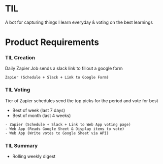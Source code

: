 # TIL
A bot for capturing things I learn everyday &amp; voting on the best learnings

# Product Requirements

### TIL Creation
Daily Zapier Job sends a slack link to fillout a google form

```
Zapier (Schedule + Slack + Link to Google Form)
```

### TIL Voting
Tier of Zapier schedules send the top picks for the period and vote for best
- Best of week (last 7 days)
- Best of month (last 4 weeks)

```
- Zapier (Schedule + Slack + Link to Web App voting page)
- Web App (Reads Google Sheet & Display items to vote)
- Web App (Write votes to Google Sheet via API)
```

### TIL Summary
- Rolling weekly digest
